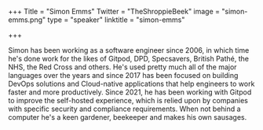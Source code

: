 +++
Title = "Simon Emms"
Twitter = "TheShroppieBeek"
image = "simon-emms.png"
type = "speaker"
linktitle = "simon-emms"

+++

Simon has been working as a software engineer since 2006, in which time he's done work for the likes of Gitpod, DPD, Specsavers, British Pathé, the NHS, the Red Cross and others. He's used pretty much all of the major languages over the years and since 2017 has been focused on building DevOps solutions and Cloud-native applications that help engineers to work faster and more productively. Since 2021, he has been working with Gitpod to improve the self-hosted experience, which is relied upon by companies with specific security and compliance requirements.
When not behind a computer he's a keen gardener, beekeeper and makes his own sausages. 